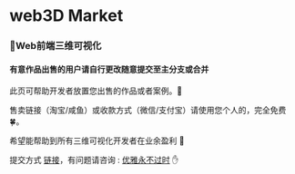 # web3D Market
<h3> 🏪Web前端三维可视化 </h3>
<h4> 有意作品出售的用户请自行更改随意提交至主分支或合并</h4>
<p> 此页可帮助开发者放置您出售的作品或者案例。🍃</p>
<div>售卖链接（淘宝/咸鱼）或收款方式（微信/支付宝）请使用您个人的，完全免费🍀。</div>
<p> 希望能帮助到所有三维可视化开发者在业余盈利 🍁</p>
<div>提交方式 <a href="https://github.com/OpenThree/market" target="_blank">链接</a>，有问题请咨询 : <a href="https://z2586300277.github.io/" target="_blank">优雅永不过时</a> ✋</div>
